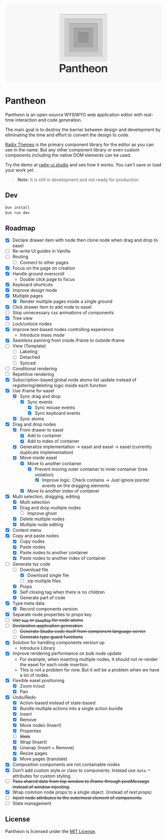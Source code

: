 ![Demo](images/pantheon-hero.png)

# Pantheon

Pantheon is an open-source WYSIWYG web application editor with real-time interaction and code generation.

The main goal is to destroy the barrier between design and development by eliminating the time and effort to convert the design to code.

[Radix Themes](https://www.radix-ui.com/) is the primary component library for the editor as you can see in the name. But any other component library or even custom components including the native DOM elements can be used.

Try the demo at [radix-ui.studio](https://radix-ui.studio/) and see how it works. You can't save or load your work yet.

> **Note**: It is still in development and not ready for production.

## Dev

```sh
bun install
bun run dev
```

## Roadmap

- [x] Declare drawer item with node then clone node when drag and drop to easel
- [ ] Re-write UI guides in Vanilla
- [ ] Routing
  - [ ] Connect to other pages
- [x] Focus on the page on creation
- [x] Handle ground overscroll
  - Double click page to focus
- [x] Keyboard shortcuts
- [x] Improve design mode
- [x] Multiple pages
  - [x] Render multiple pages inside a single ground
- [x] Click drawer item to add node to easel
- [ ] Stop unnecessary css animations of components
- [x] Tree view
- [ ] Lock/unlock nodes
- [x] Improve text-based nodes controlling experience
  - Introduce mass mode
- [x] Seamless panning from inside iframe to outside iframe
- [ ] View (Template)
  - [ ] Labeling
  - [ ] Detached
  - [ ] Synced
- [ ] Conditional rendering
- [ ] Repetitive rendering
- [x] Subscription-based global node atoms list update instead of registering/deleting logic inside each function
- [x] Use iframe for easel
  - [x] Sync drag and drop
    - [x] Sync events
      - [x] Sync mouse events
      - [x] Sync keyboard events
  - [x] Sync atoms
- [x] Drag and drop nodes
  - [x] From drawer to easel
    - [x] Add to container
    - [x] Add to index of container
  - [x] Generalize implementation -> easel and easel -> easel (currently duplicate implementation)
  - [x] Move inside easel
    - [x] Move to another container
      - [x] Prevent moving outer container to inner container (tree violation)
        - [x] Improve logic. Check contains -> Just ignore pointer events on the dragging elements
    - [x] Move to another index of container
- [x] Multi selection, dragging, editing
  - [x] Multi selection
  - [x] Drag and drop multiple nodes
    - [ ] Improve ghost
  - [x] Delete multiple nodes
  - [x] Multiple node editing
- [x] Context menu
- [x] Copy and paste nodes
  - [x] Copy nodes
  - [x] Paste nodes
  - [x] Paste nodes to another container
  - [x] Paste nodes to another index of container
- [ ] Generate tsx code
  - [ ] Download file
    - [x] Download single file
    - [ ] zip multiple files
  - [x] Props
  - [x] Self closing tag when there is no children
  - [x] Generate part of code
- [x] Type meta data
  - [x] Record components version
- [x] Separate node properties to props key
- [ ] ~~Use `map` or `deepMap` for node atoms~~
- [ ] ~~Declarative application generation~~
  - [ ] ~~Generate Studio code itself from component language server~~
  - [ ] ~~Generate type guard functions~~
- [x] Solution for handling components version up
  - Introduce Library
- [x] Improve rendering performance on bulk node update
  - For example, when inserting multiple nodes, it should not re-render the easel for each node insertion.
  - This is not a problem for now. But it will be a problem when we have a lot of nodes.
- [x] Flexible easel positioning
  - [x] Zoom in/out
  - [x] Pan
- [x] Undo/Redo
  - [x] Action-based instead of state-based
  - [x] Bundle multiple actions into a single action bundle
  - [x] Insert
  - [x] Remove
  - [x] Move nodes (Insert)
  - [x] Properties
  - [ ] ~~Slots~~
  - [x] Wrap (Insert)
  - [x] Unwrap (Insert + Remove)
  - [x] Resize pages
  - [x] Move pages (translate)
- [x] Composition components are not containable nodes
- [x] Don't add custom style or class to components. Instead use `data-*` attributes for custom styling.
- [ ] ~~Pass shared data from top window to iframe through postMessage instead of window injecting.~~
- [x] Wrap common node props to a single object. (instead of rest props)
- [ ] ~~Inject node attributes to the outermost element of components.~~
- [ ] State management

## License

Pantheon is licensed under the [MIT License](LICENSE).
